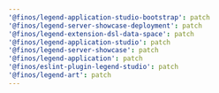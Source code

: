 ```yaml
---
'@finos/legend-application-studio-bootstrap': patch
'@finos/legend-server-showcase-deployment': patch
'@finos/legend-extension-dsl-data-space': patch
'@finos/legend-application-studio': patch
'@finos/legend-server-showcase': patch
'@finos/legend-application': patch
'@finos/eslint-plugin-legend-studio': patch
'@finos/legend-art': patch
---
```

